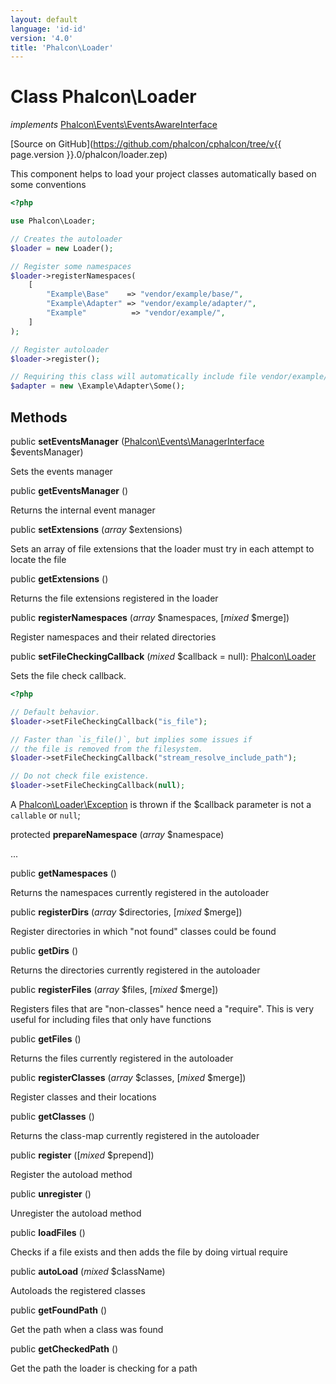 ```yaml
---
layout: default
language: 'id-id'
version: '4.0'
title: 'Phalcon\Loader'
---
```


# Class **Phalcon\Loader**

*implements* [Phalcon\Events\EventsAwareInterface](Phalcon_Events_EventsAwareInterface)

[Source on GitHub](https://github.com/phalcon/cphalcon/tree/v{{ page.version }}.0/phalcon/loader.zep)

This component helps to load your project classes automatically based on some conventions

```php
<?php

use Phalcon\Loader;

// Creates the autoloader
$loader = new Loader();

// Register some namespaces
$loader->registerNamespaces(
    [
        "Example\Base"    => "vendor/example/base/",
        "Example\Adapter" => "vendor/example/adapter/",
        "Example"          => "vendor/example/",
    ]
);

// Register autoloader
$loader->register();

// Requiring this class will automatically include file vendor/example/adapter/Some.php
$adapter = new \Example\Adapter\Some();

```

## Methods

public **setEventsManager** ([Phalcon\Events\ManagerInterface](Phalcon_Events_ManagerInterface) $eventsManager)

Sets the events manager

public **getEventsManager** ()

Returns the internal event manager

public **setExtensions** (*array* $extensions)

Sets an array of file extensions that the loader must try in each attempt to locate the file

public **getExtensions** ()

Returns the file extensions registered in the loader

public **registerNamespaces** (*array* $namespaces, [*mixed* $merge])

Register namespaces and their related directories

public **setFileCheckingCallback** (*mixed* $callback = null): [Phalcon\Loader](Phalcon_Loader)

Sets the file check callback.

```php
<?php

// Default behavior.
$loader->setFileCheckingCallback("is_file");

// Faster than `is_file()`, but implies some issues if
// the file is removed from the filesystem.
$loader->setFileCheckingCallback("stream_resolve_include_path");

// Do not check file existence.
$loader->setFileCheckingCallback(null);
```

A [Phalcon\Loader\Exception](Phalcon_Loader_Exception) is thrown if the $callback parameter is not a `callable` or `null`;

protected **prepareNamespace** (*array* $namespace)

...

public **getNamespaces** ()

Returns the namespaces currently registered in the autoloader

public **registerDirs** (*array* $directories, [*mixed* $merge])

Register directories in which "not found" classes could be found

public **getDirs** ()

Returns the directories currently registered in the autoloader

public **registerFiles** (*array* $files, [*mixed* $merge])

Registers files that are "non-classes" hence need a "require". This is very useful for including files that only have functions

public **getFiles** ()

Returns the files currently registered in the autoloader

public **registerClasses** (*array* $classes, [*mixed* $merge])

Register classes and their locations

public **getClasses** ()

Returns the class-map currently registered in the autoloader

public **register** ([*mixed* $prepend])

Register the autoload method

public **unregister** ()

Unregister the autoload method

public **loadFiles** ()

Checks if a file exists and then adds the file by doing virtual require

public **autoLoad** (*mixed* $className)

Autoloads the registered classes

public **getFoundPath** ()

Get the path when a class was found

public **getCheckedPath** ()

Get the path the loader is checking for a path
